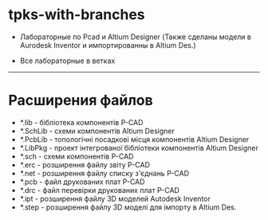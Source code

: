 # tpks-with-branches

- Лабораторные по Pcad и Altium Designer (Также сделаны модели в Aurodesk Inventor и импортированны в Altium Des.)

- Все лабораторные в ветках

-------------------------------------------------------------------------------------------------------------------

# Расширения файлов

- *.lib - бібліотека компонентів P-CAD
- *.SchLib - схеми компонентів Altium Designer
- *.PcbLib - топологічні посадкові місця компонентів Altium Designer
- *.LibPkg - проект інтегрованої бібліотеки компонентів Altium Designer
- *.sch - схеми компонентів P-CAD
- *.erc - розширення файлу звіту P-CAD
- *.net - розширення файлу списку з'єднань P-CAD
- *.pcb - файл друкованих плат P-CAD
- *.drc - файл перевірки друкованих плат P-CAD
- *.ipt - розширення файлу 3D моделей Autodesk Inventor
- *.step - розширення файлу 3D моделі для імпорту в Altium Des.
